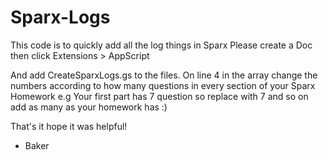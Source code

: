 # Sparx-Logs
This code is to quickly add all the log things in Sparx
Please create a Doc then click Extensions > AppScript

And add CreateSparxLogs.gs to the files.
On line 4 in the array change the numbers according to how many questions in every section of your Sparx Homework
e.g Your first part has 7 question so replace with 7 and so on add as many as your homework has :)

That's it hope it was helpful!

- Baker 
